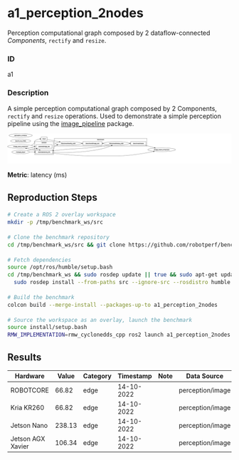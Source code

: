 # a1_perception_2nodes

Perception computational graph composed by 2 dataflow-connected *Components*, `rectify` and `resize`.

### ID
a1

### Description
A simple perception computational graph composed by 2 Components, `rectify` and `resize` operations. Used to demonstrate a simple perception pipeline using the [image_pipeline](https://github.com/ros-perception/image_pipeline) package.


![](../../../imgs/a1_perception_2nodes.svg)

**Metric**: latency (ms)

## Reproduction Steps

```bash
# Create a ROS 2 overlay workspace
mkdir -p /tmp/benchmark_ws/src

# Clone the benchmark repository
cd /tmp/benchmark_ws/src && git clone https://github.com/robotperf/benchmarks

# Fetch dependencies
source /opt/ros/humble/setup.bash
cd /tmp/benchmark_ws && sudo rosdep update || true && sudo apt-get update &&
  sudo rosdep install --from-paths src --ignore-src --rosdistro humble -y

# Build the benchmark
colcon build --merge-install --packages-up-to a1_perception_2nodes

# Source the workspace as an overlay, launch the benchmark
source install/setup.bash
RMW_IMPLEMENTATION=rmw_cyclonedds_cpp ros2 launch a1_perception_2nodes trace_a1_perception_2nodes.launch.py

```

## Results

| Hardware | Value | Category | Timestamp | Note | Data Source |
| --- | --- | --- | --- | --- | --- |
| ROBOTCORE | 66.82 | edge | 14-10-2022 |  | perception/image |
| Kria KR260 | 66.82 | edge | 14-10-2022 |  | perception/image |
| Jetson Nano | 238.13 | edge | 14-10-2022 |  | perception/image |
| Jetson AGX Xavier | 106.34 | edge | 14-10-2022 |  | perception/image |

